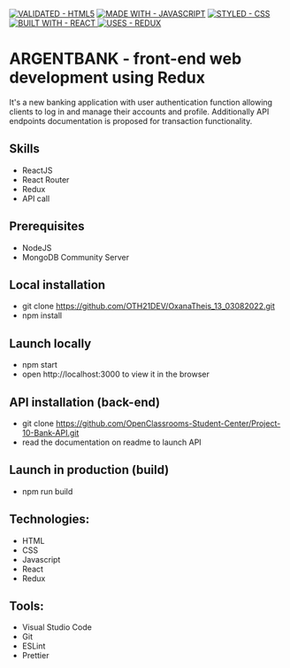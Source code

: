 [![VALIDATED - HTML5](https://img.shields.io/badge/VALIDATED-HTML5-A8000E?style=for-the-badge)](https://) [![MADE WITH - JAVASCRIPT](https://img.shields.io/badge/MADE_WITH-JAVASCRIPT-1D75C2?style=for-the-badge)](https://) [![STYLED - CSS](https://img.shields.io/badge/STYLED-CSS-E034BE?style=for-the-badge)](https://) [![BUILT WITH - REACT](https://img.shields.io/badge/BUILT_WITH-REACT-4F28B0?style=for-the-badge) ](https://)[![USES - REDUX](https://img.shields.io/badge/USES-REDUX-00bc77?style=for-the-badge)](https://)



# ARGENTBANK - front-end web development using Redux

It's a new banking application with user authentication function allowing clients to log in and manage their accounts and profile.
Additionally API endpoints documentation is proposed for transaction functionality.

## Skills

- ReactJS
- React Router
- Redux
- API call


## Prerequisites

- NodeJS
- MongoDB Community Server

## Local installation

- git clone https://github.com/OTH21DEV/OxanaTheis_13_03082022.git
- npm install

## Launch locally

- npm start
- open http://localhost:3000 to view it in the browser

## API installation (back-end) 

- git clone https://github.com/OpenClassrooms-Student-Center/Project-10-Bank-API.git
- read the documentation on readme to launch API 

## Launch in production (build)

- npm run build

## Technologies:

- HTML
- CSS 
- Javascript
- React
- Redux

## Tools:

- Visual Studio Code
- Git 
- ESLint
- Prettier


